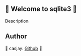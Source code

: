 ## 👋 Welcome to sqlite3 🚀  

Description  
  
  
## Author  

🤖 casjay: [Github](https://github.com/casjay) 🤖  
